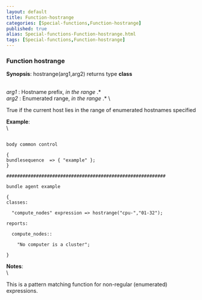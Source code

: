 ```yaml
---
layout: default
title: Function-hostrange
categories: [Special-functions,Function-hostrange]
published: true
alias: Special-functions-Function-hostrange.html
tags: [Special-functions,Function-hostrange]
---
```


### Function hostrange

**Synopsis**: hostrange(arg1,arg2) returns type **class**

\
 *arg1* : Hostname prefix, *in the range* .\* \
 *arg2* : Enumerated range, *in the range* .\* \

True if the current host lies in the range of enumerated hostnames
specified

**Example**:\
 \

~~~~ {.verbatim}

body common control

{
bundlesequence  => { "example" };
}

###########################################################

bundle agent example

{     
classes:

  "compute_nodes" expression => hostrange("cpu-","01-32");

reports:

  compute_nodes::

    "No computer is a cluster";

}
~~~~

**Notes**:\
 \

This is a pattern matching function for non-regular (enumerated)
expressions.
